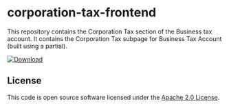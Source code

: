 
# corporation-tax-frontend

This repository contains the Corporation Tax section of the Business tax account. It contains the Corporation Tax subpage for Business Tax Account (built using a partial).

 [ ![Download](https://api.bintray.com/packages/hmrc/releases/corporation-tax-frontend/images/download.svg) ](https://bintray.com/hmrc/releases/corporation-tax-frontend/_latestVersion)

## License

This code is open source software licensed under the [Apache 2.0 License]("http://www.apache.org/licenses/LICENSE-2.0.html").
